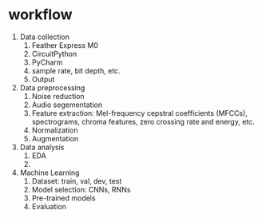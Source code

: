 # workflow

1. Data collection
   1. Feather Express M0
   2. CircuitPython
   3. PyCharm
   4. sample rate, bit depth, etc.
   5. Output 
2. Data preprocessing
   1. Noise reduction
   2. Audio segementation
   3. Feature extraction: Mel-frequency cepstral coefficients (MFCCs), spectrograms, chroma features, zero crossing rate and energy, etc.
   4. Normalization
   5. Augmentation
3. Data analysis
   1. EDA
   2. 
4. Machine Learning
   1. Dataset: train, val, dev, test
   2. Model selection: CNNs, RNNs
   3. Pre-trained models
   4. Evaluation